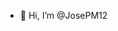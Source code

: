 - 👋 Hi, I’m @JosePM12


<!---
JosePM12/JosePM12 is a ✨ special ✨ repository because its `README.md` (this file) appears on your GitHub profile.
You can click the Preview link to take a look at your changes.
--->
